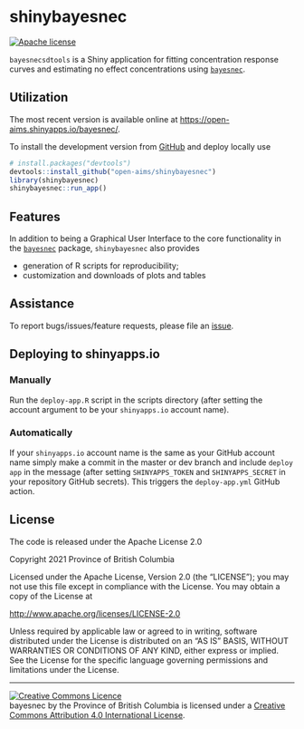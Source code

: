 
<!-- README.md is generated from README.Rmd. Please edit that file -->

# shinybayesnec

<!-- badges: start -->

[![Apache
license](https://img.shields.io/badge/License-Apache%202.0-blue.svg)](https://opensource.org/licenses/Apache-2.0)
<!-- badges: end -->

`bayesnecsdtools` is a Shiny application for fitting concentration
response curves and estimating no effect concentrations using
[`bayesnec`](https://github.com/open-aims/bayesnec).

## Utilization

The most recent version is available online at
<https://open-aims.shinyapps.io/bayesnec/>.

To install the development version from
[GitHub](https://github.com/open-aims/shinybayesnec) and deploy locally
use

``` r
# install.packages("devtools")
devtools::install_github("open-aims/shinybayesnec")
library(shinybayesnec)
shinybayesnec::run_app()
```

## Features

In addition to being a Graphical User Interface to the core
functionality in the [`bayesnec`](https://github.com/open-aims/bayesnec)
package, `shinybayesnec` also provides

-   generation of R scripts for reproducibility;
-   customization and downloads of plots and tables

## Assistance

To report bugs/issues/feature requests, please file an
[issue](https://github.com/open-aims/shinybayesnec/issues/).

## Deploying to shinyapps.io

### Manually

Run the `deploy-app.R` script in the scripts directory (after setting
the account argument to be your `shinyapps.io` account name).

### Automatically

If your `shinyapps.io` account name is the same as your GitHub account
name simply make a commit in the master or dev branch and include
`deploy app` in the message (after setting `SHINYAPPS_TOKEN` and
`SHINYAPPS_SECRET` in your repository GitHub secrets). This triggers the
`deploy-app.yml` GitHub action.

## License

The code is released under the Apache License 2.0

Copyright 2021 Province of British Columbia

Licensed under the Apache License, Version 2.0 (the “LICENSE”); you may
not use this file except in compliance with the License. You may obtain
a copy of the License at

<http://www.apache.org/licenses/LICENSE-2.0>

Unless required by applicable law or agreed to in writing, software
distributed under the License is distributed on an “AS IS” BASIS,
WITHOUT WARRANTIES OR CONDITIONS OF ANY KIND, either express or implied.
See the License for the specific language governing permissions and
limitations under the License.

------------------------------------------------------------------------

<a rel="LICENSE" href="https://creativecommons.org/licenses/by/4.0/"><img alt="Creative Commons Licence"
style="border-width:0" src="https://i.creativecommons.org/l/by/4.0/80x15.png" /></a><br /><span
xmlns:dct="http://purl.org/dc/terms/"
property="dct:title">bayesnec</span> by <span
xmlns:cc="http://creativecommons.org/ns#"
property="cc:attributionName">the Province of British Columbia </span>
is licensed under a
<a rel="LICENSE" href="https://creativecommons.org/licenses/by/4.0/">
Creative Commons Attribution 4.0 International License</a>.
